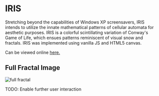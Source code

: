 # IRIS

Stretching beyond the capabilities of Windows XP screensavers, IRIS intends to utilize the innate mathematical patterns of cellular automata for aesthetic purposes. IRIS is a colorful scintillating variation of Conway's Game of Life, which ensues patterns reminiscent of visual snow and fractals. IRIS was implemented using vanilla JS and HTML5 canvas.

Can be viewed online [here.](http://michaelbarrett.net/iris/index.html)

## Full Fractal Image

![full fractal](https://files.catbox.moe/zsfws1.png)

TODO: Enable further user interaction
